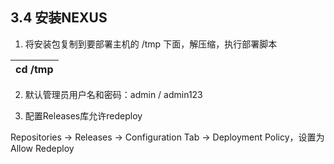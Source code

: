 ## **3.4 安装NEXUS** 

1) 将安装包复制到要部署主机的 /tmp 下面，解压缩，执行部署脚本

| cd /tmp |
| --- |

2) 默认管理员用户名和密码：admin / admin123

3) 配置Releases库允许redeploy

Repositories -&gt; Releases -&gt; Configuration Tab -&gt; Deployment Policy，设置为Allow Redeploy